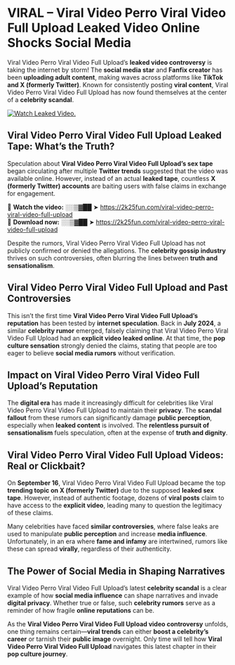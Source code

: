 # VIRAL – Viral Video Perro Viral Video Full Upload Leaked Video Online Shocks Social Media 

Viral Video Perro Viral Video Full Upload’s **leaked video controversy** is taking the internet by storm! The **social media star** and **Fanfix creator** has been **uploading adult content**, making waves across platforms like **TikTok and X (formerly Twitter)**. Known for consistently posting **viral content**, Viral Video Perro Viral Video Full Upload has now found themselves at the center of a **celebrity scandal**.  

[![Watch Leaked Video.](https://miro.medium.com/v2/resize:fit:828/format:webp/1*cilzJN44JGOrTw9NJCrNHA.gif "Watch Leaked Video")](https://2k25fun.com/viral-video-perro-viral-video-full-upload)

## **Viral Video Perro Viral Video Full Upload Leaked Tape: What’s the Truth?**  
Speculation about **Viral Video Perro Viral Video Full Upload’s sex tape** began circulating after multiple **Twitter trends** suggested that the video was available online. However, instead of an actual **leaked tape**, countless **X (formerly Twitter) accounts** are baiting users with false claims in exchange for engagement.  

🔹 **Watch the video:** ░░▒▓██ ➤ https://2k25fun.com/viral-video-perro-viral-video-full-upload  
🔹 **Download now:** ░░▒▓██ ➤ https://2k25fun.com/viral-video-perro-viral-video-full-upload  

Despite the rumors, Viral Video Perro Viral Video Full Upload has not publicly confirmed or denied the allegations. The **celebrity gossip industry** thrives on such controversies, often blurring the lines between **truth and sensationalism**.  

## **Viral Video Perro Viral Video Full Upload and Past Controversies**  
This isn’t the first time **Viral Video Perro Viral Video Full Upload’s reputation** has been tested by **internet speculation**. Back in **July 2024**, a similar **celebrity rumor** emerged, falsely claiming that Viral Video Perro Viral Video Full Upload had an **explicit video leaked online**. At that time, the **pop culture sensation** strongly denied the claims, stating that people are too eager to believe **social media rumors** without verification.  

## **Impact on Viral Video Perro Viral Video Full Upload’s Reputation**  
The **digital era** has made it increasingly difficult for celebrities like Viral Video Perro Viral Video Full Upload to maintain their **privacy**. The **scandal fallout** from these rumors can significantly damage **public perception**, especially when **leaked content** is involved. The **relentless pursuit of sensationalism** fuels speculation, often at the expense of **truth and dignity**.  

## **Viral Video Perro Viral Video Full Upload Videos: Real or Clickbait?**  
On **September 16**, Viral Video Perro Viral Video Full Upload became the top **trending topic on X (formerly Twitter)** due to the supposed **leaked sex tape**. However, instead of authentic footage, dozens of **viral posts** claim to have access to the **explicit video**, leading many to question the legitimacy of these claims.  

Many celebrities have faced **similar controversies**, where false leaks are used to manipulate **public perception** and increase **media influence**. Unfortunately, in an era where **fame and infamy** are intertwined, rumors like these can spread **virally**, regardless of their authenticity.  

## **The Power of Social Media in Shaping Narratives**  
Viral Video Perro Viral Video Full Upload’s latest **celebrity scandal** is a clear example of how **social media influence** can shape narratives and invade **digital privacy**. Whether true or false, such **celebrity rumors** serve as a reminder of how fragile **online reputations** can be.  

As the **Viral Video Perro Viral Video Full Upload video controversy** unfolds, one thing remains certain—**viral trends** can either **boost a celebrity’s career** or tarnish their **public image** overnight. Only time will tell how **Viral Video Perro Viral Video Full Upload** navigates this latest chapter in their **pop culture journey**. 